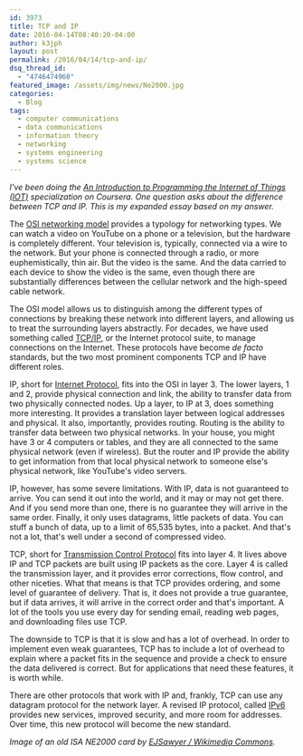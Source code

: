 ```yaml
---
id: 3973
title: TCP and IP
date: 2016-04-14T08:40:20-04:00
author: k3jph
layout: post
permalink: /2016/04/14/tcp-and-ip/
dsq_thread_id:
  - "4746474960"
featured_image: /assets/img/news/Ne2000.jpg
categories:
  - Blog
tags:
  - computer communications
  - data communications
  - information theory
  - networking
  - systems engineering
  - systems science
---
```

_I've been doing the [An Introduction to Programming the Internet of Things (IOT)](https://www.coursera.org/specializations/iot) specialization on Coursera.  One question asks about the difference between TCP and IP.  This is my expanded essay based on my answer._

The [OSI networking model](https://en.wikipedia.org/wiki/OSI_model) provides a typology for networking types.  We can watch a video on YouTube on a phone or a television, but the hardware is completely different.  Your television is, typically, connected via a wire to the network.  But your phone is connected through a radio, or more euphemistically, thin air.  But the video is the same.  And the data carried to each device to show the video is the same, even though there are substantially differences between the cellular network and the high-speed cable network.  

The OSI model allows us to distinguish among the different types of connections by breaking these network into different layers, and allowing us to treat the surrounding layers abstractly.  For decades, we have used something called [TCP/IP](https://en.wikipedia.org/wiki/Internet_protocol_suite), or the Internet protocol suite, to manage connections on the Internet.  These protocols have become _de facto_ standards, but the two most prominent components TCP and IP have different roles.

IP, short for [Internet Protocol](https://en.wikipedia.org/wiki/Internet_Protocol), fits into the OSI in layer 3.  The lower layers, 1 and 2, provide physical connection and link, the ability to transfer data from two physically connected nodes.  Up a layer, to IP at 3, does something more interesting.  It provides a translation layer between logical addresses and physical.  It also, importantly, provides routing.  Routing is the ability to transfer data between two physical networks.  In your house, you might have 3 or 4 computers or tables, and they are all connected to the same physical network (even if wireless).  But the router and IP provide the ability to get information from that local physical network to someone else's physical network, like YouTube's video servers.  

IP, however, has some severe limitations.  With IP, data is not guaranteed to arrive.  You can send it out into the world, and it may or may not get there.  And if you send more than one, there is no guarantee they will arrive in the same order.  Finally, it only uses datagrams, little packets of data.  You can stuff a bunch of data, up to a limit of 65,535 bytes, into a packet.  And that's not a lot, that's well under a second of compressed video.  

TCP, short for [Transmission Control Protocol](https://en.wikipedia.org/wiki/Transmission_Control_Protocol) fits into layer 4.  It lives above IP and TCP packets are built using IP packets as the core.  Layer 4 is called the transmission layer, and it provides error corrections, flow control, and other niceties.  What that means is that TCP provides ordering, and some level of guarantee of delivery.  That is, it does not provide a true guarantee, but if data arrives, it will arrive in the correct order and that's important.  A lot of the tools you use every day for sending email, reading web pages, and downloading files use TCP.  

The downside to TCP is that it is slow and has a lot of overhead.  In order to implement even weak guarantees, TCP has to include a lot of overhead to explain where a packet fits in the sequence and provide a check to ensure the data delivered is correct. But for applications that need these features, it is worth while.

There are other protocols that work with IP and, frankly, TCP can use any datagram protocol for the network layer.  A revised IP protocol, called [IPv6](https://en.wikipedia.org/wiki/IPv6) provides new services, improved security, and more room for addresses.  Over time, this new protocol will become the new standard.

_Image of an old ISA NE2000 card by [EJSawyer / Wikimedia Commons](https://commons.wikimedia.org/wiki/File:Ne2000.jpg)._
